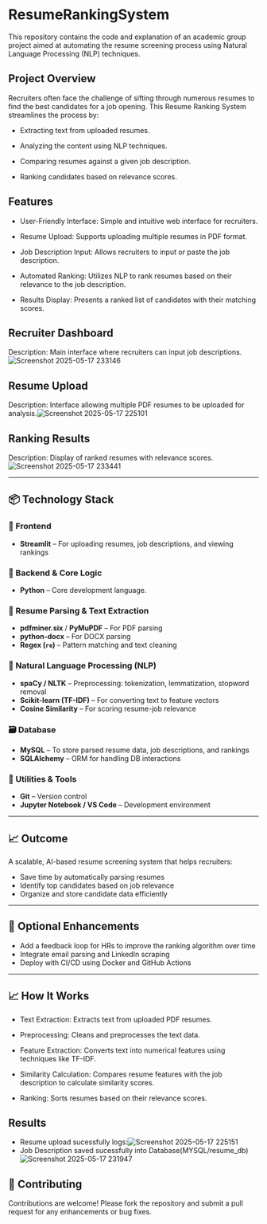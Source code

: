# ResumeRankingSystem
This repository contains the code and explanation of an academic group project aimed at automating the resume screening process using Natural Language Processing (NLP) techniques.

## Project Overview
Recruiters often face the challenge of sifting through numerous resumes to find the best candidates for a job opening. This Resume Ranking System streamlines the process by:

* Extracting text from uploaded resumes.

* Analyzing the content using NLP techniques.

* Comparing resumes against a given job description.

* Ranking candidates based on relevance scores.

## Features
* User-Friendly Interface: Simple and intuitive web interface for recruiters.

* Resume Upload: Supports uploading multiple resumes in PDF format.

* Job Description Input: Allows recruiters to input or paste the job description.

* Automated Ranking: Utilizes NLP to rank resumes based on their relevance to the job description.

* Results Display: Presents a ranked list of candidates with their matching scores.

## Recruiter Dashboard

Description: Main interface where recruiters can input job descriptions.![Screenshot 2025-05-17 233146](https://github.com/user-attachments/assets/1f280c5e-e9d1-47f0-8995-04066325efe7)

## Resume Upload

Description: Interface allowing multiple PDF resumes to be uploaded for analysis.![Screenshot 2025-05-17 225101](https://github.com/user-attachments/assets/9311659d-e0f2-46f2-83a6-6bd0f6574cda)

## Ranking Results

Description: Display of ranked resumes with relevance scores.![Screenshot 2025-05-17 233441](https://github.com/user-attachments/assets/d1bcf8da-cc87-4d5b-88fb-5d4758c3b028)


---

## 📦 Technology Stack

### 🎯 Frontend
- **Streamlit**  – For uploading resumes, job descriptions, and viewing rankings

### 🧠 Backend & Core Logic
- **Python** – Core development language.

### 🧾 Resume Parsing & Text Extraction
- **pdfminer.six** / **PyMuPDF** – For PDF parsing
- **python-docx** – For DOCX parsing
- **Regex (`re`)** – Pattern matching and text cleaning

### 🧠 Natural Language Processing (NLP)
- **spaCy / NLTK** – Preprocessing: tokenization, lemmatization, stopword removal
- **Scikit-learn (TF-IDF)** – For converting text to feature vectors
- **Cosine Similarity** – For scoring resume-job relevance

### 🗃️ Database
- **MySQL** – To store parsed resume data, job descriptions, and rankings
- **SQLAlchemy**  – ORM for handling DB interactions

### 🔧 Utilities & Tools
- **Git** – Version control
- **Jupyter Notebook / VS Code** – Development environment

---

## 📈 Outcome
A scalable, AI-based resume screening system that helps recruiters:
- Save time by automatically parsing resumes
- Identify top candidates based on job relevance
- Organize and store candidate data efficiently

---

## 📎 Optional Enhancements
- Add a feedback loop for HRs to improve the ranking algorithm over time
- Integrate email parsing and LinkedIn scraping
- Deploy with CI/CD using Docker and GitHub Actions

---

## 📈 How It Works
* Text Extraction: Extracts text from uploaded PDF resumes.

* Preprocessing: Cleans and preprocesses the text data.

* Feature Extraction: Converts text into numerical features using techniques like TF-IDF.

* Similarity Calculation: Compares resume features with the job description to calculate similarity scores.

* Ranking: Sorts resumes based on their relevance scores.

## Results
* Resume upload sucessfully logs:![Screenshot 2025-05-17 225151](https://github.com/user-attachments/assets/5858bad8-7bef-4e10-9d11-4a72a619960e)
* Job Description saved sucessfully into Database(MYSQL/resume_db)![Screenshot 2025-05-17 231947](https://github.com/user-attachments/assets/bc60828f-a69f-4090-bd3f-5d2a58ae1772)


## 🤝 Contributing
Contributions are welcome! Please fork the repository and submit a pull request for any enhancements or bug fixes.



